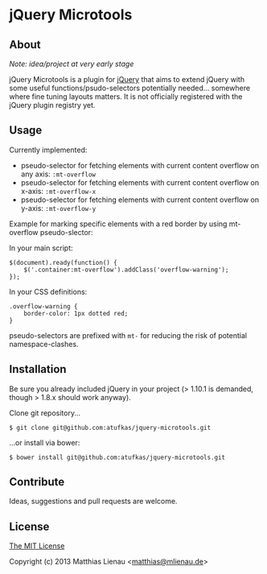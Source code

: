 # jQuery Microtools

## About

_Note: idea/project at very early stage_

jQuery Microtools is a plugin for [jQuery](https://github.com/jquery/jquery) that aims to extend jQuery with some useful functions/psudo-selectors potentially needed... somewhere where fine tuning layouts matters. It is not officially registered with the
jQuery plugin registry yet.

## Usage

Currently implemented:

* pseudo-selector for fetching elements with current content overflow on any axis: `:mt-overflow`
* pseudo-selector for fetching elements with current content overflow on x-axis: `:mt-overflow-x`
* pseudo-selector for fetching elements with current content overflow on y-axis: `:mt-overflow-y`

Example for marking specific elements with a red border by using mt-overflow pseudo-slector:

In your main script:
```
$(document).ready(function() {
    $('.container:mt-overflow').addClass('overflow-warning');
});
```

In your CSS definitions:
```
.overflow-warning {
    border-color: 1px dotted red;
}
```

pseudo-selectors are prefixed with `mt-` for reducing the risk of potential namespace-clashes.

## Installation

Be sure you already included jQuery in your project (> 1.10.1 is demanded, though > 1.8.x should work anyway).

Clone git repository...

```
$ git clone git@github.com:atufkas/jquery-microtools.git
```

...or install via bower:

```
$ bower install git@github.com:atufkas/jquery-microtools.git
```

## Contribute

Ideas, suggestions and pull requests are welcome.

## License

[The MIT License](http://opensource.org/licenses/MIT)

Copyright (c) 2013 Matthias Lienau &lt;matthias@mlienau.de&gt;